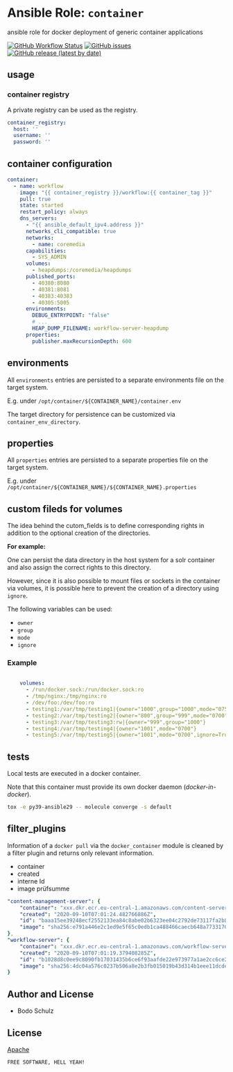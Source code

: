 
# Ansible Role:  `container`


ansible role for docker deployment of generic container applications

[![GitHub Workflow Status](https://img.shields.io/github/workflow/status/bodsch/ansible-container/CI)][ci]
[![GitHub issues](https://img.shields.io/github/issues/bodsch/ansible-container)][issues]
[![GitHub release (latest by date)](https://img.shields.io/github/v/release/bodsch/ansible-container)][releases]

[ci]: https://github.com/bodsch/ansible-container/actions
[issues]: https://github.com/bodsch/ansible-container/issues?q=is%3Aopen+is%3Aissue
[releases]: https://github.com/bodsch/ansible-container/releases


## usage

### container registry

A private registry can be used as the registry.

```yaml
container_registry:
  host: ''
  username: ''
  password: ''
```

## container configuration


```yaml
container:
  - name: workflow
    image: "{{ container_registry }}/workflow:{{ container_tag }}"
    pull: true
    state: started
    restart_policy: always
    dns_servers:
      - "{{ ansible_default_ipv4.address }}"
      networks_cli_compatible: true
      networks:
        - name: coremedia
      capabilities:
        - SYS_ADMIN
      volumes:
        - heapdumps:/coremedia/heapdumps
      published_ports:
        - 40380:8080
        - 40381:8081
        - 40383:40383
        - 40305:5005
      environments:
        DEBUG_ENTRYPOINT: "false"
        # ...
        HEAP_DUMP_FILENAME: workflow-server-heapdump
      properties:
        publisher.maxRecursionDepth: 600
```
## environments

All `environments` entries are persisted to a separate environments file on the target system.

E.g. under `/opt/container/${CONTAINER_NAME}/container.env`

The target directory for persistence can be customized via `container_env_directory`.

## properties

All `properties` entries are persisted to a separate properties file on the target system.

E.g. under `/opt/container/${CONTAINER_NAME}/${CONTAINER_NAME}.properties`

## custom fileds for volumes

The idea behind the cutom_fields is to define corresponding rights in addition to the optional creation of the directories.

**For example:**

One can persist the data directory in the host system for a solr container and also assign the correct rights to this directory.

However, since it is also possible to mount files or sockets in the container via volumes, it is possible here to prevent the creation of a directory using `ignore`.

The following variables can be used:

- `owner`
- `group`
- `mode`
- `ignore`

### Example

```yaml

    volumes:
      - /run/docker.sock:/run/docker.sock:ro
      - /tmp/nginx:/tmp/nginx:ro
      - /dev/foo:/dev/foo:ro
      - testing1:/var/tmp/testing1|{owner="1000",group="1000",mode="0755"}
      - testing2:/var/tmp/testing2|{owner="800",group="999",mode="0700"}
      - testing3:/var/tmp/testing3:rw|{owner="999",group="1000"}
      - testing4:/var/tmp/testing4|{owner="1001",mode="0700"}
      - testing5:/var/tmp/testing5|{owner="1001",mode="0700",ignore=True}
```


## tests

Local tests are executed in a docker container.

Note that this container must provide its own docker daemon (*docker-in-docker*).

```bash
tox -e py39-ansible29 -- molecule converge -s default
```

## filter_plugins

Information of a `docker pull` via the `docker_container` module is cleaned by a filter plugin
and returns only relevant information.

- container
- created
- interne Id
- image prüfsumme

```yaml
"content-management-server": {
    "container": "xxx.dkr.ecr.eu-central-1.amazonaws.com/content-server:latest",
    "created": "2020-09-10T07:01:24.482766886Z",
    "id": "baaa15ee39248ecf2552133ea84c8abe02b6323ee04c2792de73117fa2b8dffb",
    "image": "sha256:e791a446e2c1ed9e5f65c0edb1ca488466caecb648a77331701111f0d9b454b7"
},
"workflow-server": {
    "container": "xxx.dkr.ecr.eu-central-1.amazonaws.com/workflow-server:latest",
    "created": "2020-09-10T07:01:19.379408285Z",
    "id": "b1028d8c0ee9c8090fb17031435b6ce6f93aafde22e973977a1ae2cc6ce2ea6c",
    "image": "sha256:4dc04a576c0237b506a8e2b3fb015019b43d314b1eee11dcde06fef5b09bbdf4"
}
```

## Author and License

- Bodo Schulz

## License

[Apache](LICENSE)

`FREE SOFTWARE, HELL YEAH!`
